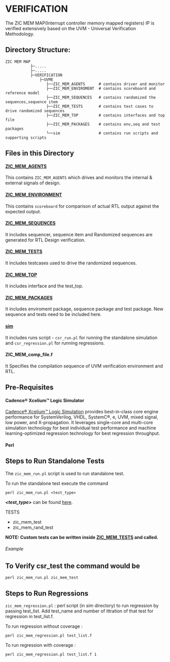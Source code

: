 # VERIFICATION

The ZIC MEM MAP(Interrupt controller memory mapped registers) IP is verified extensively based on the UVM - Universal Verification Methodology.

## Directory Structure:

```
ZIC MEM MAP
           ├─.....
           ├─.....
           ├─VERIFICATION
               ├─UVME
                  ├──ZIC_MEM_AGENTS      # contains driver and monitor
                  ├──ZIC_MEM_ENVIROMENT  # contains scoreboard and reference model
                  ├──ZIC_MEM_SEQUENCES   # contains randomized the sequences,sequence item 
                  ├──ZIC_MEM_TESTS       # contains test cases to drive randomized sequences
                  ├──ZIC_MEM_TOP         # contains interfaces and top file
                  ├──ZIC_MEM_PACKAGES    # contains env,seq and test packages
                  └──sim                 # contains run scripts and supporting scripts

```

## Files in this Directory

#### [ZIC_MEM_AGENTS](https://github.com/chandanhp/Zilla_IP_Verif/tree/main/ZIC_MEM_MAP/VERIFICATION/UVME/ZIC_MEM_AGENTS)
This contains `ZIC_MEM_AGENTS` which drives and monitors the internal & external signals of design.

#### [ZIC_MEM_ENVIRONMENT](https://github.com/chandanhp/Zilla_IP_Verif/tree/main/ZIC_MEM_MAP/VERIFICATION/UVME/ZIC_MEM_ENVIRONMENT)
This contains `scoreboard` for comparison of actual RTL output against the expected output.

#### [ZIC_MEM_SEQUENCES](https://github.com/chandanhp/Zilla_IP_Verif/tree/main/ZIC_MEM_MAP/VERIFICATION/UVME/ZIC_MEM_SEQUENCES)
It includes sequencer, sequence item and Randomized sequences are generated for RTL Design verification.

#### [ZIC_MEM_TESTS](https://github.com/chandanhp/Zilla_IP_Verif/tree/main/ZIC_MEM_MAP/VERIFICATION/UVME/ZIC_MEM_TESTS)
It includes testcases used to drive the randomized sequences.

#### [ZIC_MEM_TOP](https://github.com/chandanhp/Zilla_IP_Verif/tree/main/ZIC_MEM_MAP/VERIFICATION/UVME/ZIC_MEM_TOP)
It includes interface and the test_top.

#### [ZIC_MEM_PACKAGES](https://github.com/chandanhp/Zilla_IP_Verif/tree/main/ZIC_MEM_MAP/VERIFICATION/UVME/ZIC_MEM_PACKAGES)
It includes enviroment package, sequence package and test package. New sequence and tests need to be included here.

#### [sim](https://github.com/chandanhp/Zilla_IP_Verif/tree/main/ZIC_MEM_MAP/VERIFICATION/SIM)
It includes runs script - `csr_run.pl` for running the standalone simulation and `csr_regression.pl` for running regressions.

#### ZIC_MEM_comp_file.f
It Specifies the compilation sequence of UVM verification environment and RTL.

## Pre-Requisites

#### Cadence® Xcelium™ Logic Simulator

[Cadence® Xcelium™ Logic Simulation](https://www.cadence.com/ko_KR/home/tools/system-design-and-verification/simulation-and-testbench-verification/xcelium-simulator.html) provides best-in-class core engine performance for SystemVerilog, VHDL, SystemC®, e, UVM, mixed signal, low power, and X-propagation. It leverages single-core and multi-core simulation technology for best individual test performance and machine learning-optimized regression technology for best regression throughput.

#### Perl

## Steps to Run Standalone Tests

The `zic_mem_run.pl` script is used to run standalone test.

To run the standalone test execute the command 

    perl zic_mem_run.pl <test_type> 
    
**_<test_type>_** can be found [here](https://github.com/chandanhp/Zilla_IP_Verif/tree/main/ZIC_MEM_MAP/VERIFICATION/UVME/ZIC_MEM_TESTS).

   TESTS

* zic_mem_test
* zic_mem_rand_test 

**NOTE: Custom tests can be written inside [ZIC_MEM_TESTS](https://github.com/chandanhp/Zilla_IP_Verif/tree/main/ZIC_MEM_MAP/VERIFICATION/UVME/ZIC_MEM_TESTS) and called.**

###### Example

## To Verify csr_test the command would be

    perl zic_mem_run.pl zic_mem_test 
           
## Steps to Run Regressions

`zic_mem_regression.pl` :  perl script (in sim directory) to run regression by passing test_list. Add test_name and number of ittration of that test for regression in test_list.f.
   
To run regression without coverage : 
                      
    perl zic_mem_regression.pl test_list.f
                
To run regression with coverage :
                      
    perl zic_mem_regression.pl test_list.f 1

                
           
  
